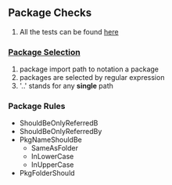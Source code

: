 ## Package Checks
1. All the tests can be found [here](https://github.com/kcmvp/archunit/blob/main/package_rule_test.go)

### [Package Selection](https://github.com/kcmvp/archunit/blob/main/package_rule_test.go#L64)
1. package import path to notation a package
2. packages are selected by regular expression
3. '..' stands for any **single** path

### Package Rules
- ShouldBeOnlyReferredB
- ShouldBeOnlyReferredBy
- PkgNameShouldBe
  - SameAsFolder
  - InLowerCase
  - InUpperCase
- PkgFolderShould

